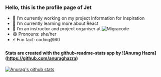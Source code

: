 ### Hello, this is the profile page of Jet

- 🔭 I’m currently working on my project Information for Inspiration
- 🌱 I’m currently learning more about React
- 👯 I’m an instructor and project organiser at ![Migracode](https://migracode.openculturalcenter.org)
- 😄 Pronouns: she/her
- ⚡ Fun fact: coding@60

#### Stats are created with the github-readme-stats app by ![Anurag Hazra] (https://github.com/anuraghazra)

[![Anurag's github stats](https://github-readme-stats.vercel.app/api?username=jethet&show_icons=true&theme=cobalt)](https://github.com/anuraghazra/github-readme-stats)
